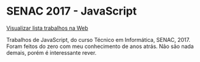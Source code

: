 # SENAC 2017 - JavaScript
[Visualizar lista trabalhos na Web](https://leandro-rmc.github.io/)

Trabalhos de JavaScript, do curso Técnico em Informática, SENAC, 2017.
Foram feitos do zero com meu conhecimento de anos atrás. Não são nada demais, porém é interessante rever.
